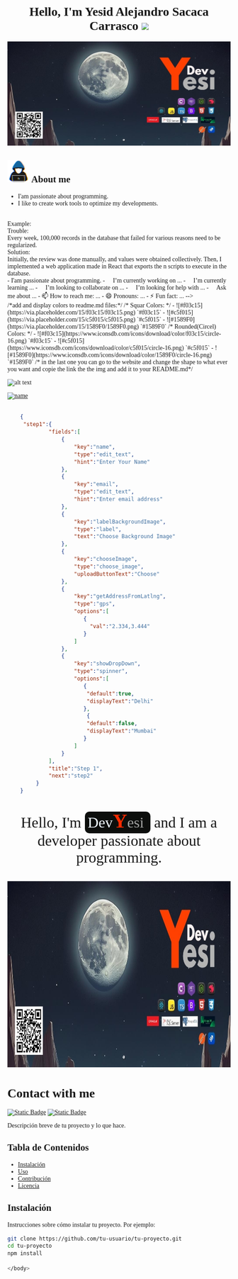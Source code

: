 <h1 align="center"><b>Hello, I'm Yesid Alejandro Sacaca Carrasco</b>   <img src="https://media.giphy.com/media/hvRJCLFzcasrR4ia7z/giphy.gif" width="35"></h1>

[![Header](https://github.com/kennyesid/kennyesid/blob/main/img/imgHeader.jpg?raw=true "Header")](https://www.creative-tim.com/)

## <picture><img src = "https://github.com/0xAbdulKhalid/0xAbdulKhalid/raw/main/assets/mdImages/about_me.gif" width = 50px></picture> **About me**
- I'am passionate about programming.
- I like to create work tools to optimize my developments.
<br />
Example:
<br />
Trouble:
<br />
Every week, 100,000 records in the database that failed for various reasons need to be regularized.
<br />
Solution:
<br />
Initially, the review was done manually, and values were obtained collectively. Then, I implemented a web application made in React that exports the n scripts to execute in the database.
<br />
- I'am passionate about programming.
- 🔭 I’m currently working on ...
- 🌱 I’m currently learning ...
- 👯 I’m looking to collaborate on ...
- 🤔 I’m looking for help with ...
- 💬 Ask me about ...
- 📫 How to reach me: ...
- 😄 Pronouns: ...
- ⚡ Fun fact: ...
-->
<br />
/*add and display colors to readme.md files:*/
/* Squar Colors: */
- ![#f03c15](https://via.placeholder.com/15/f03c15/f03c15.png) `#f03c15`
- ![#c5f015](https://via.placeholder.com/15/c5f015/c5f015.png) `#c5f015`
- ![#1589F0](https://via.placeholder.com/15/1589F0/1589F0.png) `#1589F0`
/* Rounded(Circel) Colors: */
- ![#f03c15](https://www.iconsdb.com/icons/download/color/f03c15/circle-16.png) `#f03c15`
- ![#c5f015](https://www.iconsdb.com/icons/download/color/c5f015/circle-16.png) `#c5f015`
- ![#1589F0](https://www.iconsdb.com/icons/download/color/1589F0/circle-16.png) `#1589F0`
/* in the last one you can go to the website and change the shape to what ever you want 
and copie the link the the img and add it to your README.md*/



![alt text](https://github.com/thecodebuzz/FileSizePOC/blob/master/TheCodebuzz.png?raw=true)

[![name](https://github.com/thecodebuzz/FileSizePOC/blob/master/TheCodebuzz.png?raw=true)](https://thecodebuzz.com/how-to-add-image-to-excel-files-using-npoi/)


```json

    {
     "step1":{
             "fields":[
                 {
                     "key":"name",
                     "type":"edit_text",
                     "hint":"Enter Your Name"
                 },
                 {
                     "key":"email",
                     "type":"edit_text",
                     "hint":"Enter email address"
                 },
                 {
                     "key":"labelBackgroundImage",
                     "type":"label",
                     "text":"Choose Background Image"
                 },
                 {
                     "key":"chooseImage",
                     "type":"choose_image",
                     "uploadButtonText":"Choose"
                 },
                 {
                     "key":"getAddressFromLatlng",
                     "type":"gps",
                     "options":[
                        {
                          "val":"2.334,3.444"
                        }
                     ]
                 },
                 {
                     "key":"showDropDown",
                     "type":"spinner",
                     "options":[
                        {
                         "default":true,
                         "displayText":"Delhi"
                        },
                         {
                         "default":false,
                         "displayText":"Mumbai"
                        }
                     ]
                 }
             ],
             "title":"Step 1",
             "next":"step2"
         }
    }
  ```

<body style="font-family: Calibri, Cochin, Georgia, Times;">
    <p style="text-align: center; font-size: 34px;">
        Hello, I'm <span style="background: #0c0e0c; border-radius: 10px; padding: 6px 6px 6px 6px;"> <span
                style="color: aliceblue;">Dev</span><span
                style="color: #F62A00; font-weight: bold; font-size: 45px;">Y</span><span
                style="color: #eaebeaa9;">esi</span> </span>
        &nbsp;and I am a developer passionate about programming.
    </p>

<div align="center">
  <a>
    <img src="img/imgHeader.jpg" alt="Logo" width="1024" height="420">
  </a>
</div>

# Contact with me

<a target="_blank" href="https://www.linkedin.com/in/yesid-alejandro-sacaca-carrasco-656831155/"><img alt="Static Badge" src="https://img.shields.io/badge/Linkedin-blue?logo=linkedin&logoColor=white&labelColor=blue"></a>
<a target="_blank" href="https://wa.me/qr/AWRIQJUT6PYBN1/"><img alt="Static Badge" src="https://img.shields.io/badge/Whatsapp-35BF5C?logo=whatsapp&logoColor=white&labelColor=35BF5C"></a>

Descripción breve de tu proyecto y lo que hace.

## Tabla de Contenidos

- [Instalación](#instalación)
- [Uso](#uso)
- [Contribución](#contribución)
- [Licencia](#licencia)

## Instalación

Instrucciones sobre cómo instalar tu proyecto. Por ejemplo:

```bash
git clone https://github.com/tu-usuario/tu-proyecto.git
cd tu-proyecto
npm install

</body>


